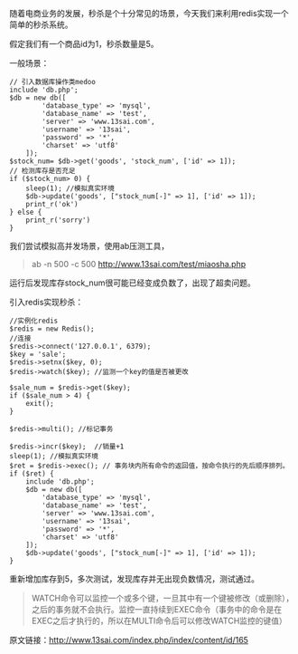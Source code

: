 随着电商业务的发展，秒杀是个十分常见的场景，今天我们来利用redis实现一个简单的秒杀系统。

假定我们有一个商品id为1，秒杀数量是5。

一般场景：
```
// 引入数据库操作类medoo
include 'db.php';
$db = new db([
	    'database_type' => 'mysql',
	    'database_name' => 'test',
	    'server' => 'www.13sai.com',
	    'username' => '13sai',
	    'password' => '*',
	    'charset' => 'utf8'
	]);
$stock_num= $db->get('goods', 'stock_num', ['id' => 1]);
// 检测库存是否充足
if ($stock_num> 0) {
    sleep(1); //模拟真实环境
    $db->update('goods', ["stock_num[-]" => 1], ['id' => 1]);
    print_r('ok')
} else {
    print_r('sorry')
}
```

我们尝试模拟高并发场景，使用ab压测工具，

> ab -n 500 -c 500 http://www.13sai.com/test/miaosha.php

运行后发现库存stock_num很可能已经变成负数了，出现了超卖问题。


引入redis实现秒杀：

```
//实例化redis
$redis = new Redis();
//连接
$redis->connect('127.0.0.1', 6379);
$key = 'sale';
$redis->setnx($key, 0);
$redis->watch($key); //监测一个key的值是否被更改

$sale_num = $redis->get($key);
if ($sale_num > 4) {
	exit();
}

$redis->multi(); //标记事务

$redis->incr($key);  //销量+1
sleep(1); //模拟真实环境
$ret = $redis->exec(); // 事务块内所有命令的返回值，按命令执行的先后顺序排列。
if ($ret) {
	include 'db.php';
	$db = new db([
	    'database_type' => 'mysql',
	    'database_name' => 'test',
	    'server' => 'www.13sai.com',
	    'username' => '13sai',
	    'password' => '*',
	    'charset' => 'utf8'
	]);
	$db->update('goods', ["stock_num[-]" => 1], ['id' => 1]);
}
```

重新增加库存到5，多次测试，发现库存并无出现负数情况，测试通过。

> WATCH命令可以监控一个或多个键，一旦其中有一个键被修改（或删除），之后的事务就不会执行。监控一直持续到EXEC命令（事务中的命令是在EXEC之后才执行的，所以在MULTI命令后可以修改WATCH监控的键值）

原文链接：http://www.13sai.com/index.php/index/content/id/165